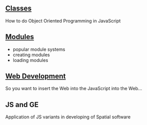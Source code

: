 
## [Classes](https://javascript.info/classes)

How to do Object Oriented Programming in JavaScript

## [Modules](https://javascript.info/modules-intro)

- popular module systems
- creating modules
- loading modules

## [Web Development](https://www.freecodecamp.org/)

So you want to insert the Web into the JavaScript into the Web...

## JS and GE

Application of JS variants in developing of Spatial software
